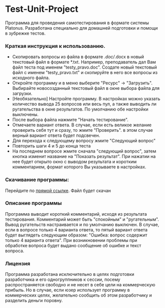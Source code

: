 # Test-Unit-Project
Программа для проведения самотестирования в формате системы Platonus. Разработана специально для домашней подготовки и помощи в зубрежке тестов. 


### Краткая инструкция к использованию.
* Скопировать вопросы из файла в формате *.doc/*.docx в новый текстовый файл в формате *.txt. Например, преподаватель дал Вам файл теста под именем "testy_pravo.doc". Создате новый текстовый файл с именем "testy_pravo.txt" и скопируйте в него все вопросы из исходного файла.
* Откройте программу и в меню выберите "Ресурс" -> "Загрузить". Выбирайте новосозданный текстовый файл в окне выбора файла для загрузки.
* [Необязательно] Настройте программу. В настройках можно указать количество вывода 25 вопросов или весь пул, а также выводить ли ругательства в окне результатов. По умолчанию обе настройки выключены.
* После выбора файла нажмите "Начать тестирование".
* Отмечаете вариант ответа. В случае, если есть великое желание проверить себя тут и сразу, то жмите "Проверить". в этом случае верный вариант ответа будет подсвечен.
* Для перехода к следующему вопросу жмите "Следующий вопрос"
* Повторить шаги 4 и 5 до конца теста
* На последнем вопросе жмите сначала "следующий вопрос", затем кнопка изменит название на "Показать результат". При нажатии на нее будет открыто окно с выводом результата и коротким комментарием, формат которого Вы указываете в настройках.

### Скачивание программы:
Перейдите по [прямой ссылке](https://github.com/ake111aa/Test-Unit-Project/blob/master/SessionTestUnit/bin/Debug/Test%20Unit.exe?raw=true). Файл будет скачан

### Описание программы
Программа выводит короткий комментарий, исходя из результата тестирования. Комментарий может быть "спокойным" и "ругательным". Вывод ругательств настраивается и по умолчанию выключен. В случае, если в вопросе только 4 варианта ответа, то пятый вариант ответа будет выглядеть следующим образом: "Ошибка: вопрос содержит только 4 варианта ответа". При возникновении проблемы при обработке вопроса будет выдано сообщение об ошибке и текст вопроса.

### Лицензия
Программа разработана исключительно в целях подготовки разработчика и его одногруппников к сессии, посему распространяется свободно и не несет в себе цели на коммерческую прибыль. Но в случае, если юзер использует программу в коммерческих целях, желательно сообщить об этом разработчику и разделить деньги поровну.
